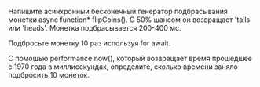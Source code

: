 Напишите асинхронный бесконечный генератор подбрасывания монетки async function* flipCoins(). С 50% шансом он возвращает 'tails' или 'heads'. Монетка подбрасывается 200-400 мс.

Подбросьте монетку 10 раз используя for await.

С помощью performance.now(), который возвращает время прошедшее с 1970 года в миллисекундах, определите, сколько времени заняло подбросить 10 монеток.
